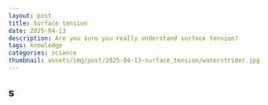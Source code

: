 ```yaml
---
layout: post
title: Surface tension
date: 2025-04-13
description: Are you sure you really understand surface tension?
tags: knowledge
categories: science
thumbnail: assets/img/post/2025-04-13-surface_tension/waterstrider.jpg
---
```



## s